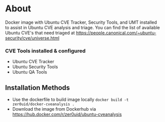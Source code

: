 # About
Docker image with Ubuntu CVE Tracker, Security Tools, and UMT installed to assist in Ubuntu CVE analysis and triage.
You can find the list of available Ubuntu CVE's that need triaged at https://people.canonical.com/~ubuntu-security/cve/universe.html

### CVE Tools installed & configured

* Ubuntu CVE Tracker
* Ubuntu Security Tools
* Ubuntu QA Tools

## Installation Methods
* Use the dockerfile to build image locally
`docker build -t zer0uid/docker-cveanalysis .`
* Download the image from Dockerhub via https://hub.docker.com/r/zer0uid/ubuntu-cveanalysis
